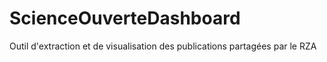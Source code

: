 # ScienceOuverteDashboard
Outil d'extraction et de visualisation des publications partagées par le RZA

